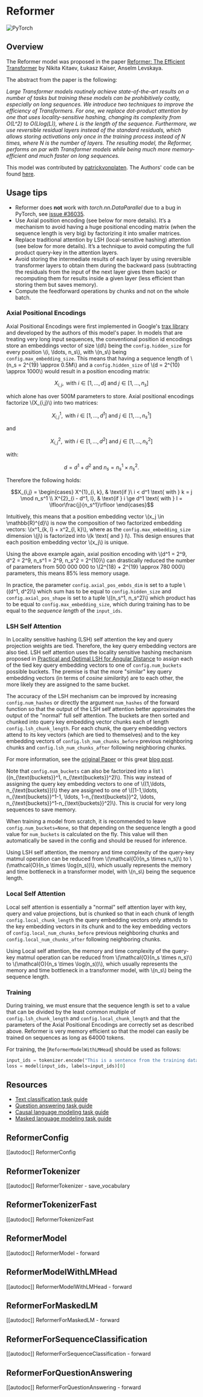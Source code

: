 <!--Copyright 2020 The HuggingFace Team. All rights reserved.

Licensed under the Apache License, Version 2.0 (the "License"); you may not use this file except in compliance with
the License. You may obtain a copy of the License at

http://www.apache.org/licenses/LICENSE-2.0

Unless required by applicable law or agreed to in writing, software distributed under the License is distributed on
an "AS IS" BASIS, WITHOUT WARRANTIES OR CONDITIONS OF ANY KIND, either express or implied. See the License for the
specific language governing permissions and limitations under the License.

⚠️ Note that this file is in Markdown but contain specific syntax for our doc-builder (similar to MDX) that may not be
rendered properly in your Markdown viewer.

-->

# Reformer

<div class="flex flex-wrap space-x-1">
<img alt="PyTorch" src="https://img.shields.io/badge/PyTorch-DE3412?style=flat&logo=pytorch&logoColor=white">
</div>

## Overview

The Reformer model was proposed in the paper [Reformer: The Efficient Transformer](https://huggingface.co/papers/2001.04451.pdf) by Nikita Kitaev, Łukasz Kaiser, Anselm Levskaya.

The abstract from the paper is the following:

*Large Transformer models routinely achieve state-of-the-art results on a number of tasks but training these models can
be prohibitively costly, especially on long sequences. We introduce two techniques to improve the efficiency of
Transformers. For one, we replace dot-product attention by one that uses locality-sensitive hashing, changing its
complexity from O(L^2) to O(Llog(L)), where L is the length of the sequence. Furthermore, we use reversible residual
layers instead of the standard residuals, which allows storing activations only once in the training process instead of
N times, where N is the number of layers. The resulting model, the Reformer, performs on par with Transformer models
while being much more memory-efficient and much faster on long sequences.*

This model was contributed by [patrickvonplaten](https://huggingface.co/patrickvonplaten). The Authors' code can be
found [here](https://github.com/google/trax/tree/master/trax/models/reformer).

## Usage tips

- Reformer does **not** work with *torch.nn.DataParallel* due to a bug in PyTorch, see [issue #36035](https://github.com/pytorch/pytorch/issues/36035).
- Use Axial position encoding (see below for more details). It’s a mechanism to avoid having a huge positional encoding matrix (when the sequence length is very big) by factorizing it into smaller matrices.
- Replace traditional attention by LSH (local-sensitive hashing) attention (see below for more details). It’s a technique to avoid computing the full product query-key in the attention layers.
- Avoid storing the intermediate results of each layer by using reversible transformer layers to obtain them during the backward pass (subtracting the residuals from the input of the next layer gives them back) or recomputing them for results inside a given layer (less efficient than storing them but saves memory).
- Compute the feedforward operations by chunks and not on the whole batch.

### Axial Positional Encodings

Axial Positional Encodings were first implemented in Google's [trax library](https://github.com/google/trax/blob/4d99ad4965bab1deba227539758d59f0df0fef48/trax/layers/research/position_encodings.py#L29)
and developed by the authors of this model's paper. In models that are treating very long input sequences, the
conventional position id encodings store an embeddings vector of size \\(d\\) being the `config.hidden_size` for
every position \\(i, \ldots, n_s\\), with \\(n_s\\) being `config.max_embedding_size`. This means that having
a sequence length of \\(n_s = 2^{19} \approx 0.5M\\) and a `config.hidden_size` of \\(d = 2^{10} \approx 1000\\)
would result in a position encoding matrix:

$$X_{i,j}, \text{ with } i \in \left[1,\ldots, d\right] \text{ and } j \in \left[1,\ldots, n_s\right]$$

which alone has over 500M parameters to store. Axial positional encodings factorize \\(X_{i,j}\\) into two matrices:

$$X^{1}_{i,j}, \text{ with } i \in \left[1,\ldots, d^1\right] \text{ and } j \in \left[1,\ldots, n_s^1\right]$$

and

$$X^{2}_{i,j}, \text{ with } i \in \left[1,\ldots, d^2\right] \text{ and } j \in \left[1,\ldots, n_s^2\right]$$

with:

$$d = d^1 + d^2 \text{ and } n_s = n_s^1 \times n_s^2 .$$

Therefore the following holds:

$$X_{i,j} = \begin{cases}
X^{1}_{i, k}, & \text{if }\ i < d^1 \text{ with } k = j \mod n_s^1 \\
X^{2}_{i - d^1, l}, & \text{if } i \ge d^1 \text{ with } l = \lfloor\frac{j}{n_s^1}\rfloor
\end{cases}$$

Intuitively, this means that a position embedding vector \\(x_j \in \mathbb{R}^{d}\\) is now the composition of two
factorized embedding vectors: \\(x^1_{k, l} + x^2_{l, k}\\), where as the `config.max_embedding_size` dimension
\\(j\\) is factorized into \\(k \text{ and } l\\). This design ensures that each position embedding vector
\\(x_j\\) is unique.

Using the above example again, axial position encoding with \\(d^1 = 2^9, d^2 = 2^9, n_s^1 = 2^9, n_s^2 = 2^{10}\\)
can drastically reduced the number of parameters from 500 000 000 to \\(2^{18} + 2^{19} \approx 780 000\\) parameters, this means 85% less memory usage.

In practice, the parameter `config.axial_pos_embds_dim` is set to a tuple \\((d^1, d^2)\\) which sum has to be
equal to `config.hidden_size` and `config.axial_pos_shape` is set to a tuple \\((n_s^1, n_s^2)\\) which
product has to be equal to `config.max_embedding_size`, which during training has to be equal to the *sequence
length* of the `input_ids`.


### LSH Self Attention

In Locality sensitive hashing (LSH) self attention the key and query projection weights are tied. Therefore, the key
query embedding vectors are also tied. LSH self attention uses the locality sensitive hashing mechanism proposed in
[Practical and Optimal LSH for Angular Distance](https://huggingface.co/papers/1509.02897) to assign each of the tied key
query embedding vectors to one of `config.num_buckets` possible buckets. The premise is that the more "similar"
key query embedding vectors (in terms of *cosine similarity*) are to each other, the more likely they are assigned to
the same bucket.

The accuracy of the LSH mechanism can be improved by increasing `config.num_hashes` or directly the argument
`num_hashes` of the forward function so that the output of the LSH self attention better approximates the output
of the "normal" full self attention. The buckets are then sorted and chunked into query key embedding vector chunks
each of length `config.lsh_chunk_length`. For each chunk, the query embedding vectors attend to its key vectors
(which are tied to themselves) and to the key embedding vectors of `config.lsh_num_chunks_before` previous
neighboring chunks and `config.lsh_num_chunks_after` following neighboring chunks.

For more information, see the [original Paper](https://huggingface.co/papers/2001.04451) or this great [blog post](https://www.pragmatic.ml/reformer-deep-dive/).

Note that `config.num_buckets` can also be factorized into a list \\((n_{\text{buckets}}^1,
n_{\text{buckets}}^2)\\). This way instead of assigning the query key embedding vectors to one of \\((1,\ldots,
n_{\text{buckets}})\\) they are assigned to one of \\((1-1,\ldots, n_{\text{buckets}}^1-1, \ldots,
1-n_{\text{buckets}}^2, \ldots, n_{\text{buckets}}^1-n_{\text{buckets}}^2)\\). This is crucial for very long sequences to
save memory.

When training a model from scratch, it is recommended to leave `config.num_buckets=None`, so that depending on the
sequence length a good value for `num_buckets` is calculated on the fly. This value will then automatically be
saved in the config and should be reused for inference.

Using LSH self attention, the memory and time complexity of the query-key matmul operation can be reduced from
\\(\mathcal{O}(n_s \times n_s)\\) to \\(\mathcal{O}(n_s \times \log(n_s))\\), which usually represents the memory
and time bottleneck in a transformer model, with \\(n_s\\) being the sequence length.


### Local Self Attention

Local self attention is essentially a "normal" self attention layer with key, query and value projections, but is
chunked so that in each chunk of length `config.local_chunk_length` the query embedding vectors only attends to
the key embedding vectors in its chunk and to the key embedding vectors of `config.local_num_chunks_before`
previous neighboring chunks and `config.local_num_chunks_after` following neighboring chunks.

Using Local self attention, the memory and time complexity of the query-key matmul operation can be reduced from
\\(\mathcal{O}(n_s \times n_s)\\) to \\(\mathcal{O}(n_s \times \log(n_s))\\), which usually represents the memory
and time bottleneck in a transformer model, with \\(n_s\\) being the sequence length.


### Training

During training, we must ensure that the sequence length is set to a value that can be divided by the least common
multiple of `config.lsh_chunk_length` and `config.local_chunk_length` and that the parameters of the Axial
Positional Encodings are correctly set as described above. Reformer is very memory efficient so that the model can
easily be trained on sequences as long as 64000 tokens.

For training, the [`ReformerModelWithLMHead`] should be used as follows:

```python
input_ids = tokenizer.encode("This is a sentence from the training data", return_tensors="pt")
loss = model(input_ids, labels=input_ids)[0]
```

## Resources

- [Text classification task guide](../tasks/sequence_classification)
- [Question answering task guide](../tasks/question_answering)
- [Causal language modeling task guide](../tasks/language_modeling)
- [Masked language modeling task guide](../tasks/masked_language_modeling)

## ReformerConfig

[[autodoc]] ReformerConfig

## ReformerTokenizer

[[autodoc]] ReformerTokenizer
    - save_vocabulary

## ReformerTokenizerFast

[[autodoc]] ReformerTokenizerFast

## ReformerModel

[[autodoc]] ReformerModel
    - forward

## ReformerModelWithLMHead

[[autodoc]] ReformerModelWithLMHead
    - forward

## ReformerForMaskedLM

[[autodoc]] ReformerForMaskedLM
    - forward

## ReformerForSequenceClassification

[[autodoc]] ReformerForSequenceClassification
    - forward

## ReformerForQuestionAnswering

[[autodoc]] ReformerForQuestionAnswering
    - forward
